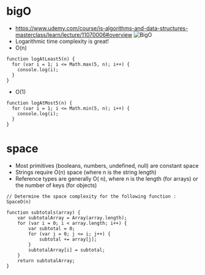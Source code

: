 # bigO
- https://www.udemy.com/course/js-algorithms-and-data-structures-masterclass/learn/lecture/11070006#overview
![BigO](https://github.com/uwspstar/Javascript/blob/master/BigO/bigo2.png)
- Logarithmic time complexity is great!
- O(n)
```
function logAtLeast5(n) {
  for (var i = 1; i <= Math.max(5, n); i++) {
    console.log(i);
  }
}
```
- O(1)
```
function logAtMost5(n) {
  for (var i = 1; i <= Math.min(5, n); i++) {
    console.log(i);
  }
}
```
# space
- Most primitives (booleans, numbers, undefined, null) are constant space
- Strings require O(n) space (where n is the string length)
- Reference types are generally O( n), where n is the length (for arrays) or the number of keys (for objects)
```
// Determine the space complexity for the following function : SpaceO(n)

function subtotals(array) {
    var subtotalArray = Array(array.length);
    for (var i = 0; i < array.length; i++) {
        var subtotal = 0;
        for (var j = 0; j <= i; j++) {
            subtotal += array[j];
        }
        subtotalArray[i] = subtotal;
    }
    return subtotalArray;
}
```
